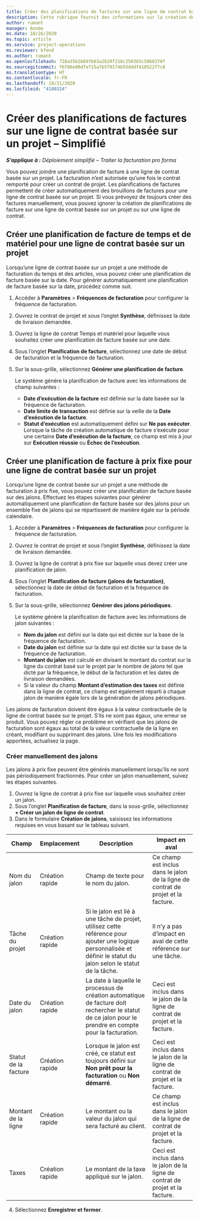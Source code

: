 ```yaml
---
title: Créer des planifications de factures sur une ligne de contrat basée sur un projet – Simplifié
description: Cette rubrique fournit des informations sur la création de planifications de factures et de jalons de facturation.
author: rumant
manager: Annbe
ms.date: 10/26/2020
ms.topic: article
ms.service: project-operations
ms.reviewer: kfend
ms.author: rumant
ms.openlocfilehash: 728a35b2b69fb63a2b20f218c250365c5068370f
ms.sourcegitcommit: f6f86e80dfef15a7b5f9174b55dddf410522f7c8
ms.translationtype: HT
ms.contentlocale: fr-FR
ms.lasthandoff: 10/31/2020
ms.locfileid: "4180324"
---
```

# <a name="create-invoice-schedules-on-a-project-based-contract-line---lite"></a>Créer des planifications de factures sur une ligne de contrat basée sur un projet – Simplifié

_**S’applique à :** Déploiement simplifié – Traiter la facturation pro forma_

Vous pouvez joindre une planification de facture à une ligne de contrat basée sur un projet. La facturation n’est autorisée qu’une fois le contrat remporté pour créer un contrat de projet. Les planifications de factures permettent de créer automatiquement des brouillons de factures pour une ligne de contrat basée sur un projet. Si vous prévoyez de toujours créer des factures manuellement, vous pouvez ignorer la création de planifications de facture sur une ligne de contrat basée sur un projet ou sur une ligne de contrat.

## <a name="create-a-time-and-material-invoice-schedule-for-a-project-based-contract-line"></a>Créer une planification de facture de temps et de matériel pour une ligne de contrat basée sur un projet

Lorsqu’une ligne de contrat basée sur un projet a une méthode de facturation du temps et des articles, vous pouvez créer une planification de facture basée sur la date. Pour générer automatiquement une planification de facture basée sur la date, procédez comme suit.

1. Accéder à **Paramètres** > **Fréquences de facturation** pour configurer la fréquence de facturation.
2. Ouvrez le contrat de projet et sous l’onglet **Synthèse**, définissez la date de livraison demandée.
3. Ouvrez la ligne de contrat Temps et matériel pour laquelle vous souhaitez créer une planification de facture basée sur une date. 
4. Sous l’onglet **Planification de facture**, sélectionnez une date de début de facturation et la fréquence de facturation. 
5. Sur la sous-grille, sélectionnez **Générer une planification de facture**.

    Le système génère la planification de facture avec les informations de champ suivantes :

    - **Date d’exécution de la facture** est définie sur la date basée sur la fréquence de facturation.
    - **Date limite de transaction** est définie sur la veille de la **Date d’exécution de la facture**.
    - **Statut d’exécution** est automatiquement défini sur **Ne pas exécuter**. Lorsque la tâche de création automatique de facture s’exécute pour une certaine **Date d’exécution de la facture**, ce champ est mis à jour sur **Exécution réussie** ou **Échec de l’exécution**.

## <a name="create-a-fixed-price-invoice-schedule-for-a-project-based-contract-line"></a>Créer une planification de facture à prix fixe pour une ligne de contrat basée sur un projet

Lorsqu’une ligne de contrat basée sur un projet a une méthode de facturation à prix fixe, vous pouvez créer une planification de facture basée sur des jalons. Effectuez les étapes suivantes pour générer automatiquement une planification de facture basée sur des jalons pour un ensemble fixe de jalons qui se répartissent de manière égale sur la période calendaire.

1. Accéder à **Paramètres** > **Fréquences de facturation** pour configurer la fréquence de facturation.
2. Ouvrez le contrat de projet et sous l’onglet **Synthèse**, définissez la date de livraison demandée.
3. Ouvrez la ligne de contrat à prix fixe sur laquelle vous devez créer une planification de jalon. 
4. Sous l’onglet **Planification de facture (jalons de facturation)**, sélectionnez la date de début de facturation et la fréquence de facturation. 
5. Sur la sous-grille, sélectionnez **Générer des jalons périodiques**.

    Le système génère la planification de facture avec les informations de jalon suivantes :

    - **Nom du jalon** est défini sur la date qui est dictée sur la base de la fréquence de facturation.
    - **Date du jalon** est définie sur la date qui est dictée sur la base de la fréquence de facturation.
    - **Montant du jalon** est calculé en divisant le montant du contrat sur la ligne du contrat basé sur le projet par le nombre de jalons tel que dicté par la fréquence, le début de la facturation et les dates de livraison demandées.
    - Si la valeur du champ **Montant d’estimation des taxes** est définie dans la ligne de contrat, ce champ est également réparti à chaque jalon de manière égale lors de la génération de jalons périodiques.

Les jalons de facturation doivent être égaux à la valeur contractuelle de la ligne de contrat basée sur le projet. S’ils ne sont pas égaux, une erreur se produit. Vous pouvez régler ce problème en vérifiant que les jalons de facturation sont égaux au total de la valeur contractuelle de la ligne en créant, modifiant ou supprimant des jalons. Une fois les modifications apportées, actualisez la page.

### <a name="manually-create-milestones"></a>Créer manuellement des jalons

Les jalons à prix fixe peuvent être générés manuellement lorsqu’ils ne sont pas périodiquement fractionnés. Pour créer un jalon manuellement, suivez les étapes suivantes.

1. Ouvrez la ligne de contrat à prix fixe sur laquelle vous souhaitez créer un jalon. 
2. Sous l’onglet **Planification de facture**, dans la sous-grille, sélectionnez **+ Créer un jalon de ligne de contrat**.
3. Dans le formulaire **Création de jalons**, saisissez les informations requises en vous basant sur le tableau suivant. 

| Champ | Emplacement | Description | Impact en aval |
| --- | --- | --- | --- |
| Nom du jalon | Création rapide | Champ de texte pour le nom du jalon. | Ce champ est inclus dans le jalon de la ligne de contrat de projet et la facture. |
| Tâche du projet | Création rapide | Si le jalon est lié à une tâche de projet, utilisez cette référence pour ajouter une logique personnalisée et définir le statut du jalon selon le statut de la tâche. | Il n’y a pas d’impact en aval de cette référence sur une tâche. |
| Date du jalon | Création rapide | La date à laquelle le processus de création automatique de facture doit rechercher le statut de ce jalon pour le prendre en compte pour la facturation. | Ceci est inclus dans le jalon de la ligne de contrat de projet et la facture. |
| Statut de la facture | Création rapide | Lorsque le jalon est créé, ce statut est toujours défini sur **Non prêt pour la facturation** ou **Non démarré**. | Ceci est inclus dans le jalon de la ligne de contrat de projet et la facture. |
| Montant de la ligne | Création rapide | Le montant ou la valeur du jalon qui sera facturé au client. | Ce champ est inclus dans le jalon de la ligne de contrat de projet et la facture. |
| Taxes | Création rapide | Le montant de la taxe appliqué sur le jalon. | Ceci est inclus dans le jalon de la ligne de contrat de projet et la facture. |

4. Sélectionnez **Enregistrer et fermer**.
